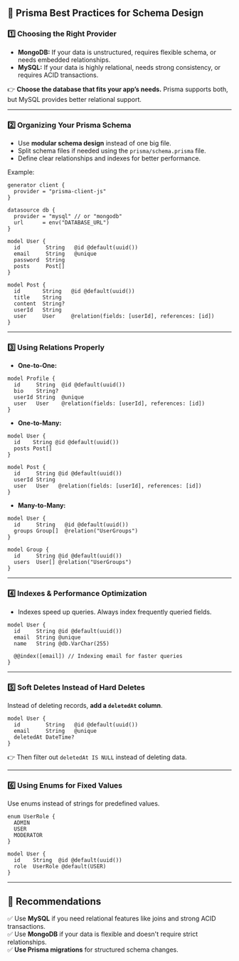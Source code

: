 ## 🔹 **Prisma Best Practices for Schema Design**
### 1️⃣ **Choosing the Right Provider**
- **MongoDB:** If your data is unstructured, requires flexible schema, or needs embedded relationships.
- **MySQL:** If your data is highly relational, needs strong consistency, or requires ACID transactions.

👉 **Choose the database that fits your app’s needs.** Prisma supports both, but MySQL provides better relational support.

---

### 2️⃣ **Organizing Your Prisma Schema**
- Use **modular schema design** instead of one big file.
- Split schema files if needed using the `prisma/schema.prisma` file.
- Define clear relationships and indexes for better performance.

Example:
```prisma
generator client {
  provider = "prisma-client-js"
}

datasource db {
  provider = "mysql" // or "mongodb"
  url      = env("DATABASE_URL")
}

model User {
  id        String   @id @default(uuid())
  email     String   @unique
  password  String
  posts     Post[]
}

model Post {
  id       String   @id @default(uuid())
  title    String
  content  String?
  userId   String
  user     User     @relation(fields: [userId], references: [id])
}
```

---

### 3️⃣ **Using Relations Properly**
- **One-to-One:**
```prisma
model Profile {
  id     String  @id @default(uuid())
  bio    String?
  userId String  @unique
  user   User    @relation(fields: [userId], references: [id])
}
```

- **One-to-Many:**
```prisma
model User {
  id    String @id @default(uuid())
  posts Post[]
}

model Post {
  id     String @id @default(uuid())
  userId String
  user   User   @relation(fields: [userId], references: [id])
}
```

- **Many-to-Many:**
```prisma
model User {
  id     String   @id @default(uuid())
  groups Group[]  @relation("UserGroups")
}

model Group {
  id     String @id @default(uuid())
  users  User[] @relation("UserGroups")
}
```

---

### 4️⃣ **Indexes & Performance Optimization**
- Indexes speed up queries. Always index frequently queried fields.
```prisma
model User {
  id     String @id @default(uuid())
  email  String @unique
  name   String @db.VarChar(255)

  @@index([email]) // Indexing email for faster queries
}
```

---

### 5️⃣ **Soft Deletes Instead of Hard Deletes**
Instead of deleting records, **add a `deletedAt` column**.
```prisma
model User {
  id        String   @id @default(uuid())
  email     String   @unique
  deletedAt DateTime?
}
```
👉 Then filter out `deletedAt IS NULL` instead of deleting data.

---

### 6️⃣ **Using Enums for Fixed Values**
Use enums instead of strings for predefined values.
```prisma
enum UserRole {
  ADMIN
  USER
  MODERATOR
}

model User {
  id    String  @id @default(uuid())
  role  UserRole @default(USER)
}
```

---

## 🔹 **Recommendations**
✅ Use **MySQL** if you need relational features like joins and strong ACID transactions.  
✅ Use **MongoDB** if your data is flexible and doesn't require strict relationships.  
✅ **Use Prisma migrations** for structured schema changes.  
